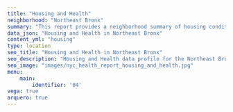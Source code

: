 ```yaml
---
title: "Housing and Health"
neighborhood: "Northeast Bronx"
summary: "This report provides a neighborhood summary of housing conditions and related health outcomes. It also describes population characteristics that can increase vulnerability to housing hazards."
data_json: "Housing and Health in Northeast Bronx"
content_yml: "housing"
type: location
seo_title: "Housing and Health in Northeast Bronx"
seo_description: "Housing and Health data profile for the Northeast Bronx neighborhood of NYC."
seo_image: "images/nyc_health_report_housing_and_health.jpg"
menu:
    main:
        identifier: '04'
vega: true
arquero: true
---
```


